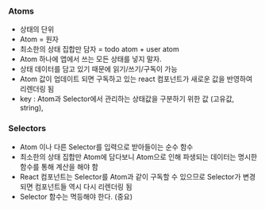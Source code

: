 ### Atoms

- 상태의 단위
- Atom = 원자
- 최소한의 상태 집합만 담자 = todo atom + user atom
- Atom 하나에 앱에서 쓰는 모든 상태를 넣지 말자.
- 상태 데이터를 담고 있기 때문에 읽기/쓰기/구독이 가능
- Atom 값이 업데이트 되면 구독하고 있는 react 컴포넌트가 새로운 값을 반영하여 리렌더링 됨
- key : Atom과 Selector에서 관리하는 상태값을 구분하기 위한 값 (고유값, string),

### Selectors

- Atom 이나 다른 Selector를 입력으로 받아들이는 순수 함수
- 최소한의 상태 집합만 Atom에 담다보니 Atom으로 인해 파생되는 데이터는 명시한 함수를 통해 계산을 해야 함
- React 컴포넌트는 Selector를 Atom과 같이 구독할 수 있으므로 Selector가 변경되면 컴포넌트들 역시 다시 리렌더링 됨
- Selector 함수는 멱등해야 한다. (중요)
